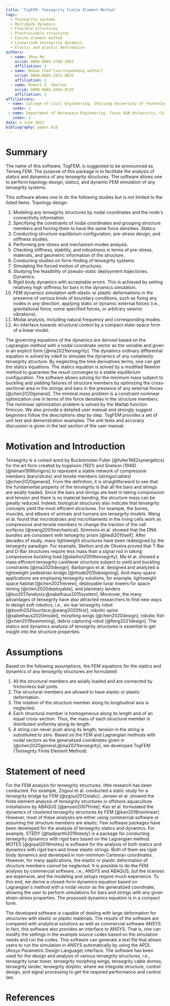 ```yaml
---
title: 'TsgFEM: Tensegrity Finite Element Method'
tags:
  - Tensegrity systems
  - Multibody dynamics
  - Flexible structures
  - Prestressable structures
  - Finite element method
  - Linearized tensegrity dynamics
  - Elastic and plastic deformation
authors:
  - name: Shuo Ma
    orcid: 0000-0003-3789-2893
    affiliation: 1
  - name: Muhao Chen^[corresponding author]
    orcid: 0000-0003-1812-6835
    affiliation: 2
  - name: Robert E. Skelton
    orcid: 0000-0001-6503-9115
    affiliation: 2
affiliations:
 - name: College of Civil Engineering, Zhejiang University of Technology, Hangzhou, Zhejiang, China
   index: 1
 - name: Department of Aerospace Engineering, Texas A&M University, College Station, Texas, USA
   index: 2
date: 4 June 2021
bibliography: paper.bib
---
```


# Summary

The name of this software, TsgFEM, is suggested to be pronounced as Tenseg FEM. The purpose of this package is to facilitate the analysis of statics and dynamics of any tensegrity structures. The software allows one to perform topology design, statics, and dynamic FEM simulation of any tensegrity systems. 

This software allows one to do the following studies but is not limited to the listed items. 
Topology design: 
1. Modeling any tensegrity structures by nodal coordinates and the node's connectivity information. 
2. Specifying the constraints of nodal coordinates and grouping structure members and forcing them to have the same force densities. 
Statics: 
1. Conducting structure equilibrium configuration, pre-stress design, and stiffness studies. 
2. Performing pre-stress and mechanism modes analysis. 
3. Checking stiffness, stability, and robustness in terms of pre-stress, materials, and geometric information of the structure. 
4. Conducting studies on form-finding of tensegrity systems. 
5. Simulating the forced motion of structures. 
6. Studying the feasibility of pseudo-static deployment trajectories. 
Dynamics: 
1. Rigid body dynamics with acceptable errors. This is achieved by setting relatively high stiffness for bars in the dynamics simulation. 
2. FEM dynamics simulation with elastic or plastic deformations in the presence of various kinds of boundary conditions, such as fixing any nodes in any direction, applying static or dynamic external forces (i.e., gravitational force, some specified forces, or arbitrary seismic vibrations). 
3. Modal analysis, including natural frequency and corresponding modes. 
4. An interface towards structural control by a compact state-space form of a linear model.


The governing equations of the dynamics are derived based on the Lagrangian method with a nodal coordinate vector as the variable and given in an explicit form [@ma2021tensegrity]. The dynamics ordinary differential equation is solved by ode4 to simulate the dynamics of any complexity tensegrity structure. By neglecting the time derivatives terms, one can get the statics equations. The statics equation is solved by a modified Newton method to guarantee the result converges to a stable equilibrium configuration. The software allows solving for the minimum mass subject to buckling and yielding failures of structure members by optimizing the cross-sectional area in the strings and bars in the presence of any external forces [@chen2020general]. The minimal mass problem is a constraint nonlinear optimization one in terms of the force densities in the structure members. The nonlinear optimization problem is solved by the Matlab function fmincon. We also provide a detailed user manual and strongly suggest beginners follow the descriptions step by step. TsgFEM provides a set of unit test and demonstration examples. The unit tests and accuracy discussion is given in the last section of the user manual. 

# Motivation and Introduction

Tensegrity is a coined word by Buckminister Fuller [@fuller1982synergetics] for the art form created by Ioganson (1921) and Snelson (1948) [@lalvani1996origins] to represent a stable network of compressive members (bars/struts) and tensile members (strings/cables) [@chen2020general]. From the definition, it is straightforward to see that the fundamental property of the tensegrity is that all the bars and strings are axially loaded. Since the bars and strings are best in taking compression and tension and there is no material bending, the structure mass can be greatly reduced. Indeed, biological structures also indicate that tensegrity concepts yield the most efficient structures. For example, the bones, muscles, and elbows of animals and humans are tensegrity models. Wang et al. found that microtubules and microfilaments in the living cells work as compressive and tensile members to change the traction of the cell surfaces [@wang2001mechanical]. Simmons et al. showed that the DNA bundles are consistent with tensegrity prism [@liedl2010self]. After decades of study, many lightweight structures have been redesigned by the tensegrity paradigm. For example, Skelton and de Oliveira proved that T-Bar and D-Bar structures require less mass than a signal rod in taking compressive buckling load [@skelton2009tensegrity]. Ma et al. showed a mass efficient tensegrity cantilever structure subject to yield and buckling constraints [@ma2020design]. Barbarigos et al. designed and analyzed a lightweight pedestrian bridge [@rhode2010designing]. And many space applications are employing tensegrity solutions, for example, lightweight space habitat [@chen2021review], deployable lunar towers for space mining [@chen2020deployable], and planetary landers [@luo2017analysis;@sabelhaus2015system]. Moreover, the many advantages of tensegrity have also attracted researchers to find new ways to design soft robotics, i.e., six-bar tensegrity robot [@booth2020surface;@wang2020first], robotic spine [@sabelhaus2020model], morphing wings [@chen2020design], robotic fish [@chen2019swimming], debris capturing robot [@feng2021design]. The statics and dynamics analysis of tensegrity structures is essential to get insight into the structure properties. 

# Assumptions 

Based on the following assumptions, the FEM equations for the statics and dynamics of any tensegrity structures are formulated: 
1. All the structural members are axially loaded and are connected by frictionless ball joints. 
2. The structural members are allowed to have elastic or plastic deformation. 
3. The rotation of the structure member along its longitudinal axis is neglected. 
4. Each structural member is homogeneous along its length and of an equal cross-section. Thus, the mass of each structural member is distributed uniformly along its length. 
5. A string can never push along its length; tension in the string is substituted to zero. Based on the FEM and Lagrangian methods with nodal vectors as the generalized coordinates given in [@chen2020general;@ma2021tensegrity], we developed TsgFEM (Tensegrity Finite Element Method). 

# Statement of need

For the FEM analysis for tensegrity structures, little research has been conducted. For example, Zogoul et al. conducted a static study for a tensegrity bridge by FEM [@zgoul2012static]. Jensen et al. showed the finite element analysis of tensegrity structures in offshore aquaculture installations by ABAQUS [@jensen2007finite]. Kan et al. formulated the dynamics of clustered tensegrity structures by FEM [@kan2018nonlinear]. However, most of these analyses are either using commercial software or assuming the structure members are elastic. Few software packages have been developed for the analysis of tensegrity statics and dynamics. For example, STEDY [@tadiparthi2019stedy] is a package for conducting tensegrity dynamics with rigid bars based on the Lagrangian method. MOTES [@goyal2019motes] is software for the analysis of both statics and dynamics with rigid bars and linear elastic strings. Both of them are rigid body dynamics and developed in non-minimum Cartesian coordinates. However, for many applications, the elastic or plastic deformation of structure members cannot be neglected. It is possible to do the FEM analysis by commercial software, i.e., ANSYS and ABAQUS, but the licenses are expensive, and the modeling and setups require much experience. To this end, we derive a closed-form dynamics equation based on Lagrangian's method with a nodal vector as the generalized coordinate, allowing the user to perform simulations for bars and strings with any given strain-stress properties. The proposed dynamics equation is in a compact form.

The developed software is capable of dealing with large deformation for structures with elastic or plastic materials. The results of the software are compared with analytical solutions as well as commercial software ANSYS. In fact, this software also provides an interface to ANSYS. That is, one can modify the settings in the example source codes based on the simulation needs and run the codes. This software can generate a text file that allows users to run the simulation in ANSYS automatically by using the APDL (Ansys Parametric Design Language) interface. The software has been used for the design and analysis of various tensegrity structures, i.e., tensegrity lunar tower, tensegrity morphing wings, tensegrity cable domes, tensegrity lander, tensegrity dolphin, where we integrate structure, control design, and signal processing to get the required performance and control law.

# References

